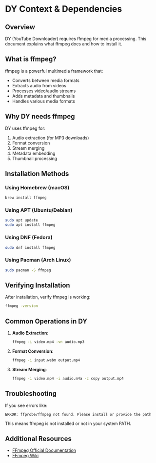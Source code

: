 # DY Context & Dependencies

## Overview
DY (YouTube Downloader) requires ffmpeg for media processing. This document explains what ffmpeg does and how to install it.

## What is ffmpeg?
ffmpeg is a powerful multimedia framework that:
- Converts between media formats
- Extracts audio from videos
- Processes video/audio streams
- Adds metadata and thumbnails
- Handles various media formats

## Why DY needs ffmpeg
DY uses ffmpeg for:
1. Audio extraction (for MP3 downloads)
2. Format conversion
3. Stream merging
4. Metadata embedding
5. Thumbnail processing

## Installation Methods

### Using Homebrew (macOS)
```bash
brew install ffmpeg
```

### Using APT (Ubuntu/Debian)
```bash
sudo apt update
sudo apt install ffmpeg
```

### Using DNF (Fedora)
```bash
sudo dnf install ffmpeg
```

### Using Pacman (Arch Linux)
```bash
sudo pacman -S ffmpeg
```

## Verifying Installation
After installation, verify ffmpeg is working:
```bash
ffmpeg -version
```

## Common Operations in DY
1. **Audio Extraction**: 
   ```bash
   ffmpeg -i video.mp4 -vn audio.mp3
   ```

2. **Format Conversion**:
   ```bash
   ffmpeg -i input.webm output.mp4
   ```

3. **Stream Merging**:
   ```bash
   ffmpeg -i video.mp4 -i audio.m4a -c copy output.mp4
   ```

## Troubleshooting
If you see errors like:
```
ERROR: ffprobe/ffmpeg not found. Please install or provide the path
```
This means ffmpeg is not installed or not in your system PATH.

## Additional Resources
- [FFmpeg Official Documentation](https://ffmpeg.org/documentation.html)
- [FFmpeg Wiki](https://trac.ffmpeg.org/wiki)